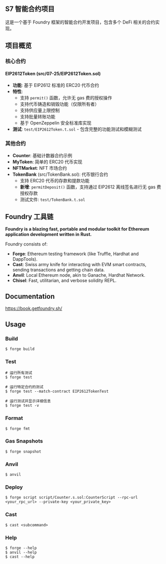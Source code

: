 ## S7 智能合约项目

这是一个基于 Foundry 框架的智能合约开发项目，包含多个 DeFi 相关的合约实现。

## 项目概览

### 核心合约

#### EIP2612Token (src/07-25/EIP2612Token.sol)
- **功能**: 基于 EIP2612 标准的 ERC20 代币合约
- **特性**:
  - 支持 `permit()` 函数，允许无 gas 费的授权操作
  - 支持代币铸造和销毁功能（仅限所有者）
  - 支持供应量上限控制
  - 支持批量转账功能
  - 基于 OpenZeppelin 安全标准库实现
- **测试**: `test/EIP2612Token.t.sol` - 包含完整的功能测试和模糊测试

### 其他合约
- **Counter**: 基础计数器合约示例
- **MyToken**: 简单的 ERC20 代币实现
- **NFTMarket**: NFT 市场合约
- **TokenBank** (src/TokenBank.sol): 代币银行合约
  - 支持 ERC20 代币的存款和提款功能
  - **新增**: `permitDeposit()` 函数，支持通过 EIP2612 离线签名进行无 gas 费授权存款
  - 测试文件: `test/TokenBank.t.sol`

## Foundry 工具链

**Foundry is a blazing fast, portable and modular toolkit for Ethereum application development written in Rust.**

Foundry consists of:

-   **Forge**: Ethereum testing framework (like Truffle, Hardhat and DappTools).
-   **Cast**: Swiss army knife for interacting with EVM smart contracts, sending transactions and getting chain data.
-   **Anvil**: Local Ethereum node, akin to Ganache, Hardhat Network.
-   **Chisel**: Fast, utilitarian, and verbose solidity REPL.

## Documentation

https://book.getfoundry.sh/

## Usage

### Build

```shell
$ forge build
```

### Test

```shell
# 运行所有测试
$ forge test

# 运行特定合约的测试
$ forge test --match-contract EIP2612TokenTest

# 运行测试并显示详细信息
$ forge test -v
```

### Format

```shell
$ forge fmt
```

### Gas Snapshots

```shell
$ forge snapshot
```

### Anvil

```shell
$ anvil
```

### Deploy

```shell
$ forge script script/Counter.s.sol:CounterScript --rpc-url <your_rpc_url> --private-key <your_private_key>
```

### Cast

```shell
$ cast <subcommand>
```

### Help

```shell
$ forge --help
$ anvil --help
$ cast --help
```
